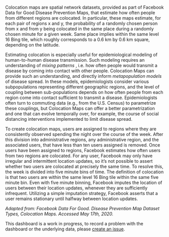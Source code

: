 Colocation maps are spatial network datasets, provided as part of Facebook Data for Good Disease Prevention Maps, that estimate how often people from different regions are colocated. In particular, these maps estimate, for each pair of regions x and y, the probability of a randomly chosen person from x and from y being colocated in the same place during a randomly chosen minute for a given week. Same place implies within the same level 16 Bing tile, which roughly corresponds to a 0.6 km by 0.6 km square, depending on the latitude.  

Estimating colocation is especially useful for epidemiological modeling of human-to-human disease transmission. Such modeling requires an understanding of *mixing patterns* , i.e. how often people would transmit a disease by coming into contact with other people. Colocation Maps can provide such an understanding, and directly inform *metapopulation models* of disease spread. In these models, epidemiologists consider various subpopulations representing different geographic regions, and the level of coupling between sub-populations depends on how often people from each region come into contact sufficient to transmit a disease. Epidemiologists often turn to commuting data (e.g., from the U.S. Census) to parametrize these couplings, but Colocation Maps can offer a better parametrization and one that can evolve temporally over, for example, the course of social distancing interventions implemented to limit disease spread.  

To create colocation maps, users are assigned to regions where they are consistently observed spending the night over the course of the week. After this division into administrative regions, any administrative region, and the associated users, that have less than ten users assigned is removed.
Once users have been assigned to regions, Facebook estimates how often users from two regions are colocated. For any user, Facebook may only have irregular and intermittent location updates, so it’s not possible to assert whether two users are colocated at precisely the same time. To resolve this, the week is divided into five minute bins of time. The definition of colocation is that two users are within the same level 16 Bing tile within the same five minute bin. Even with five minute binning, Facebook imputes the location of users between their location updates, whenever they are sufficiently infrequent. Utilizing a simple imputation strategy, Facebook asserts that a user remains stationary until halfway between location updates.  

*Adapted from: Facebook Data For Good. Disease Prevention Map Dataset Types, Colocation Maps. Accessed May 17th, 2020.*

This dashboard is a work in progress, to record a problem with the dashboard or the underlying data, please [create an issue](https://github.com/hamishgibbs/colocation_dashboard/issues/new).